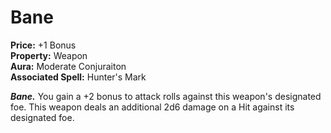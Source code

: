 # Bane

**Price:** +1 Bonus  
**Property:** Weapon  
**Aura:** Moderate Conjuraiton  
**Associated Spell:** Hunter's Mark  

***Bane.*** You gain a +2 bonus to attack rolls against this weapon's designated foe. This weapon deals an additional 2d6 damage on a Hit against its designated foe.